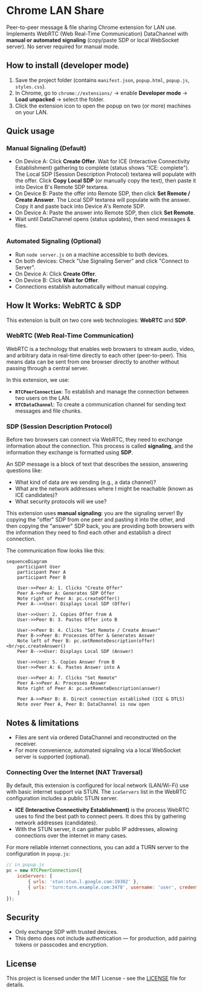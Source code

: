 # Chrome LAN Share

Peer-to-peer message & file sharing Chrome extension for LAN use.  
Implements WebRTC (Web Real-Time Communication) DataChannel with **manual or automated signaling** (copy/paste SDP or local WebSocket server). No server required for manual mode.

## How to install (developer mode)
1. Save the project folder (contains `manifest.json`, `popup.html`, `popup.js`, `styles.css`).
2. In Chrome, go to `chrome://extensions/` → enable **Developer mode** → **Load unpacked** → select the folder.
3. Click the extension icon to open the popup on two (or more) machines on your LAN.

## Quick usage

### Manual Signaling (Default)
- On Device A: Click **Create Offer**. Wait for ICE (Interactive Connectivity Establishment) gathering to complete (status shows "ICE: complete"). The Local SDP (Session Description Protocol) textarea will populate with the offer. Click **Copy Local SDP** (or manually copy the text), then paste it into Device B's Remote SDP textarea.
- On Device B: Paste the offer into Remote SDP, then click **Set Remote / Create Answer**. The Local SDP textarea will populate with the answer. Copy it and paste back into Device A's Remote SDP.
- On Device A: Paste the answer into Remote SDP, then click **Set Remote**.
- Wait until DataChannel opens (status updates), then send messages & files.

### Automated Signaling (Optional)
- Run `node server.js` on a machine accessible to both devices.
- On both devices: Check "Use Signaling Server" and click "Connect to Server".
- On Device A: Click **Create Offer**.
- On Device B: Click **Wait for Offer**.
- Connections establish automatically without manual copying.

## How It Works: WebRTC & SDP

This extension is built on two core web technologies: **WebRTC** and **SDP**.

### WebRTC (Web Real-Time Communication)

WebRTC is a technology that enables web browsers to stream audio, video, and arbitrary data in real-time directly to each other (peer-to-peer). This means data can be sent from one browser directly to another without passing through a central server.

In this extension, we use:
-   **`RTCPeerConnection`**: To establish and manage the connection between two users on the LAN.
-   **`RTCDataChannel`**: To create a communication channel for sending text messages and file chunks.

### SDP (Session Description Protocol)

Before two browsers can connect via WebRTC, they need to exchange information about the connection. This process is called **signaling**, and the information they exchange is formatted using **SDP**.

An SDP message is a block of text that describes the session, answering questions like:
-   What kind of data are we sending (e.g., a data channel)?
-   What are the network addresses where I might be reachable (known as ICE candidates)?
-   What security protocols will we use?

This extension uses **manual signaling**: you are the signaling server! By copying the "offer" SDP from one peer and pasting it into the other, and then copying the "answer" SDP back, you are providing both browsers with the information they need to find each other and establish a direct connection.

The communication flow looks like this:

```mermaid
sequenceDiagram
    participant User
    participant Peer A
    participant Peer B

    User->>Peer A: 1. Clicks "Create Offer"
    Peer A->>Peer A: Generates SDP Offer
    Note right of Peer A: pc.createOffer()
    Peer A-->>User: Displays Local SDP (Offer)

    User->>User: 2. Copies Offer from A
    User->>Peer B: 3. Pastes Offer into B

    User->>Peer B: 4. Clicks "Set Remote / Create Answer"
    Peer B->>Peer B: Processes Offer & Generates Answer
    Note left of Peer B: pc.setRemoteDescription(offer)<br/>pc.createAnswer()
    Peer B-->>User: Displays Local SDP (Answer)

    User->>User: 5. Copies Answer from B
    User->>Peer A: 6. Pastes Answer into A

    User->>Peer A: 7. Clicks "Set Remote"
    Peer A->>Peer A: Processes Answer
    Note right of Peer A: pc.setRemoteDescription(answer)

    Peer A->>Peer B: 8. Direct connection established (ICE & DTLS)
    Note over Peer A, Peer B: DataChannel is now open

```

## Notes & limitations
- Files are sent via ordered DataChannel and reconstructed on the receiver.
- For more convenience, automated signaling via a local WebSocket server is supported (optional).

### Connecting Over the Internet (NAT Traversal)

By default, this extension is configured for local network (LAN/Wi-Fi) use with basic internet support via STUN. The `iceServers` list in the WebRTC configuration includes a public STUN server.

-   **ICE (Interactive Connectivity Establishment)** is the process WebRTC uses to find the best path to connect peers. It does this by gathering network addresses (candidates).
-   With the STUN server, it can gather public IP addresses, allowing connections over the internet in many cases.

For more reliable internet connections, you can add a TURN server to the configuration in `popup.js`:

```javascript
// in popup.js
pc = new RTCPeerConnection({
    iceServers: [
        { urls: 'stun:stun.l.google.com:19302' },
        { urls: 'turn:turn.example.com:3478', username: 'user', credential: 'pass' }  // Replace with actual TURN server
    ]
});
```

## Security
- Only exchange SDP with trusted devices.
- This demo does not include authentication — for production, add pairing tokens or passcodes and encryption.

## License
This project is licensed under the MIT License - see the [LICENSE](LICENSE) file for details.

